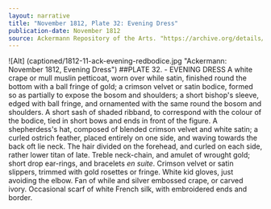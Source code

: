 ```yaml
---
layout: narrative
title: "November 1812, Plate 32: Evening Dress"
publication-date: November 1812
source: Ackermann Repository of the Arts. "https://archive.org/details/repositoryofarts812acke"
---
```


![Alt] (captioned/1812-11-ack-evening-redbodice.jpg "Ackermann: November 1812, Evening Dress")
##PLATE 32. - EVENING DRESS
A white crape or mull muslin petticoat, worn over while satin, finished round the bottom with a ball fringe of gold; a crimson velvet or satin bodice, formed so as partially to expose the bosom and shoulders; a short bishop's sleeve, edged with ball fringe, and ornamented with the same round the bosom and shoulders. A short sash of shaded ribband, to correspond with the colour of the bodice, tied in short bows and   ends   in   front  of the  figure. A shepherdess's hat, composed of blended crimson velvet and white
satin; a curled ostrich feather, placed entirely on one side, and waving towards the back oft lie neck. The hair divided on the forehead, and curled on each side, rather lower titan of late. Treble neck-chain, and amulet of wrought gold; short drop ear-rings, and bracelets *en suite*. Crimson velvet or satin slippers, trimmed with gold rosettes or fringe. White kid gloves, just avoiding the elbow. Fan of while and silver embossed crape, or carved ivory. Occasional scarf of white French silk, with embroidered ends
and border.
